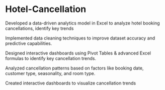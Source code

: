 # Hotel-Cancellation

Developed a data-driven analytics model in Excel to analyze hotel booking cancellations, identify key
trends

Implemented data cleaning techniques to improve dataset accuracy and predictive capabilities.

Designed interactive dashboards using Pivot Tables & advanced Excel formulas to identify key
cancellation trends.

Analyzed cancellation patterns based on factors like booking date, customer type, seasonality,
and room type.

Created interactive dashboards to visualize cancellation trends
